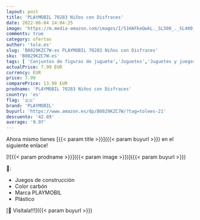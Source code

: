 ```yaml
---
layout: post
title: 'PLAYMOBIL 70283 Niños con Disfraces'
date: 2022-06-04 14:04:25
image: 'https://m.media-amazon.com/images/I/51HAFkeQwkL._SL500_._SL400_.jpg'
comments: true
category: ofertas
author: 'tole.es'
slug: 'B0829KZC7W-es PLAYMOBIL 70283 Niños con Disfraces'
sku: 'B0829KZC7W-es'
tags: [ 'Conjuntos de figuras de juguete','Juguetes','Juguetes y juegos','Muñecos y figuras','playmobil','🇪🇸', ]
actualPrice: 7.99 EUR
currency: EUR
price: 7.99
comparePrice: 13.99 EUR
prodname: 'PLAYMOBIL 70283 Niños con Disfraces'
country: 'es'
flag: '🇪🇸'
brand: 'PLAYMOBIL'
buyurl: 'https://www.amazon.es/dp/B0829KZC7W/?tag=tolees-21'
descuento: '42.89'
average: '9.97'
---
```


Ahora mismo tienes [{{< param title >}}]({{< param buyurl >}}) en el siguiente enlace!

[![{{< param prodname >}}]({{< param image >}})]({{< param buyurl >}})

🔎:

- Juegos de construcción
- Color carbón
- Marca PLAYMOBIL
- Plástico

[🛒 Visítala!!!]({{< param buyurl >}})
